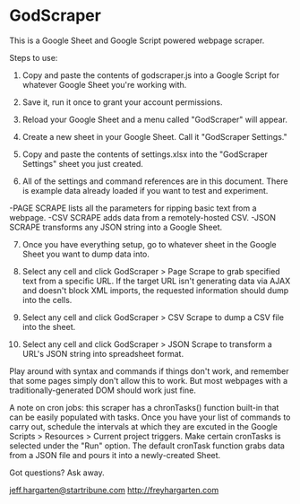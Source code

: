 # GodScraper

This is a Google Sheet and Google Script powered webpage scraper.

Steps to use:

1. Copy and paste the contents of godscraper.js into a Google Script for whatever Google Sheet you're working with.

2. Save it, run it once to grant your account permissions.

3. Reload your Google Sheet and a menu called "GodScraper" will appear.

4. Create a new sheet in your Google Sheet. Call it "GodScraper Settings."

5. Copy and paste the contents of settings.xlsx into the "GodScraper Settings" sheet you just created.

6. All of the settings and command references are in this document. There is example data already loaded if you want to test and experiment. 

-PAGE SCRAPE lists all the parameters for ripping basic text from a webpage. 
-CSV SCRAPE adds data from a remotely-hosted CSV.
-JSON SCRAPE transforms any JSON string into a Google Sheet.

7. Once you have everything setup, go to whatever sheet in the Google Sheet you want to dump data into.

8. Select any cell and click GodScraper > Page Scrape to grab specified text from a specific URL. If the target URL isn't generating data via AJAX and doesn't block XML imports, the requested information should dump into the cells.

9. Select any cell and click GodScraper > CSV Scrape to dump a CSV file into the sheet.

10. Select any cell and click GodScraper > JSON Scrape to transform a URL's JSON string into spreadsheet format.

Play around with syntax and commands if things don't work, and remember that some pages simply don't allow this to work. But most webpages with a traditionally-generated DOM should work just fine.

A note on cron jobs: this scraper has a chronTasks() function built-in that can be easily populated with tasks. Once you have your list of commands to carry out, schedule the intervals at which they are excuted in the Google Scripts > Resources > Current project triggers. Make certain cronTasks is selected under the "Run" option. The default cronTask function grabs data from a JSON file and pours it into a newly-created Sheet.

Got questions? Ask away. 

jeff.hargarten@startribune.com
http://freyhargarten.com